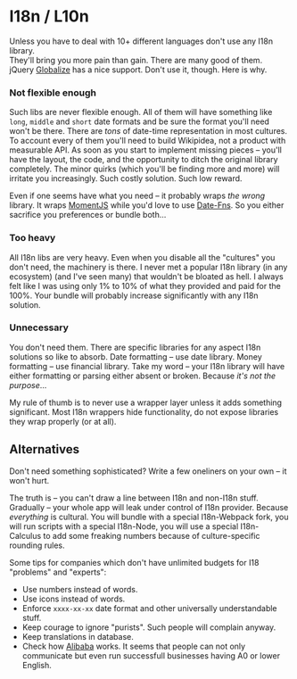 # I18n / L10n

Unless you have to deal with 10+ different languages don't use any I18n library.<br/>
They'll bring you more pain than gain. There are many good of them.<br/>
jQuery [Globalize](https://github.com/jquery/globalize) has a nice support. Don't use it, though. Here is why.

### Not flexible enough

Such libs are never flexible enough. All of them will have something like `long`, `middle` and `short` date formats
and be sure the format you'll need won't be there. There are *tons* of date-time representation in most cultures.
To account every of them you'll need to build Wikipidea, not a product with measurable API. As soon as you start to implement
missing pieces – you'll have the layout, the code, and the opportunity to ditch the original library completely.
The minor quirks (which you'll be finding more and more) will irritate you increasingly.
Such costly solution. Such low reward.

Even if one seems have what you need – it probably wraps *the wrong* library.
It wraps [MomentJS](http://momentjs.com/) while you'd love to use [Date-Fns](date-fns.org).
So you either sacrifice you preferences or bundle both...

### Too heavy

All I18n libs are very heavy. Even when you disable all the "cultures" you don't need, the machinery is there.
I never met a popular I18n library (in any ecosystem) (and I've seen many) that wouldn't be bloated as hell.
I always felt like I was using only 1% to 10% of what they provided and paid for the 100%.
Your bundle will probably increase significantly with any I18n solution.

### Unnecessary

You don't need them. There are specific libraries for any aspect I18n solutions so like to absorb.
Date formatting – use date library. Money formatting – use financial library.
Take my word – your I18n library will have either formatting or parsing either absent or broken.
Because *it's not the purpose*...

My rule of thumb is to never use a wrapper layer unless it adds something significant.
Most I18n wrappers hide functionality, do not expose libraries they wrap properly (or at all).

## Alternatives

Don't need something sophisticated? Write a few oneliners on your own – it won't hurt.

The truth is – you can't draw a line between I18n and non-I18n stuff. Gradually – your whole
app will leak under control of I18n provider. Because *everything* is cultural.
You will bundle with a special I18n-Webpack fork, you will run scripts with a special I18n-Node,
you will use a special I18n-Calculus to add some freaking numbers because of culture-specific
rounding rules.

Some tips for companies which don't have unlimited budgets for I18 "problems" and "experts":

* Use numbers instead of words.
* Use icons instead of words.
* Enforce `xxxx-xx-xx` date format and other universally understandable stuff.
* Keep courage to ignore "purists". Such people will complain anyway.
* Keep translations in database.
* Check how [Alibaba](https://www.alibaba.com/) works. It seems that people can not only
  communicate but even run successfull businesses having A0 or lower English.
